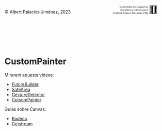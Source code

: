 <div style="display: flex; width: 100%;">
    <div style="flex: 1; padding: 0px;">
        <p>© Albert Palacios Jiménez, 2023</p>
    </div>
    <div style="flex: 1; padding: 0px; text-align: right;">
        <img src="./assets/ieti.png" height="32" alt="Logo de IETI" style="max-height: 32px;">
    </div>
</div>
<br/>

<br/>
<center><img src="./assets/dartlogo.png" style="max-height: 75px" alt="">
<br/></center>
<br/>
<br/>

# CustomPainter

Mirarem aquests videos:

- [FutureBuilder](https://www.youtube.com/watch?v=ek8ZPdWj4Qo)
- [SafeArea](https://www.youtube.com/watch?v=lkF0TQJO0bA)
- [GestureDetector](https://www.youtube.com/watch?v=WhVXkCFPmK4)
- [CutsomPainter](https://www.youtube.com/watch?v=kp14Y4uHpHs)

Guies sobre Canvas:

- [Kodeco](https://www.kodeco.com/26483389-flutter-canvas-api-getting-started)
- [Getstream](https://getstream.io/blog/definitive-flutter-painting-guide/)
